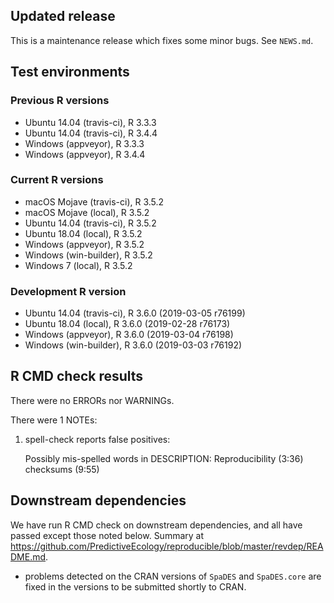 ## Updated release

This is a maintenance release which fixes some minor bugs. See `NEWS.md`.

## Test environments

### Previous R versions
* Ubuntu 14.04        (travis-ci), R 3.3.3
* Ubuntu 14.04        (travis-ci), R 3.4.4
* Windows              (appveyor), R 3.3.3
* Windows              (appveyor), R 3.4.4

### Current R versions
* macOS Mojave        (travis-ci), R 3.5.2
* macOS Mojave            (local), R 3.5.2
* Ubuntu 14.04        (travis-ci), R 3.5.2
* Ubuntu 18.04            (local), R 3.5.2
* Windows              (appveyor), R 3.5.2
* Windows           (win-builder), R 3.5.2
* Windows 7               (local), R 3.5.2

### Development R version
* Ubuntu 14.04       (travis-ci), R 3.6.0 (2019-03-05 r76199)
* Ubuntu 18.04           (local), R 3.6.0 (2019-02-28 r76173)
* Windows             (appveyor), R 3.6.0 (2019-03-04 r76198)
* Windows          (win-builder), R 3.6.0 (2019-03-03 r76192)

## R CMD check results

There were no ERRORs nor WARNINGs.

There were 1 NOTEs:

1. spell-check reports false positives: 

    Possibly mis-spelled words in DESCRIPTION:
      Reproducibility (3:36)
      checksums (9:55)
 
## Downstream dependencies

We have run R CMD check on downstream dependencies, and all have passed except those noted below.
Summary at https://github.com/PredictiveEcology/reproducible/blob/master/revdep/README.md.

* problems detected on the CRAN versions of `SpaDES` and `SpaDES.core` are fixed in the versions to be submitted shortly to CRAN.
